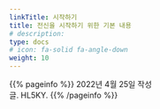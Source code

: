 ```yaml
---
linkTitle: 시작하기
title: 전신을 시작하기 위한 기본 내용
# description: 
type: docs
# icon: fa-solid fa-angle-down
weight: 10
---
```


{{% pageinfo %}}
2022년 4월 25일 작성<br>
글. HL5KY.
{{% /pageinfo %}}